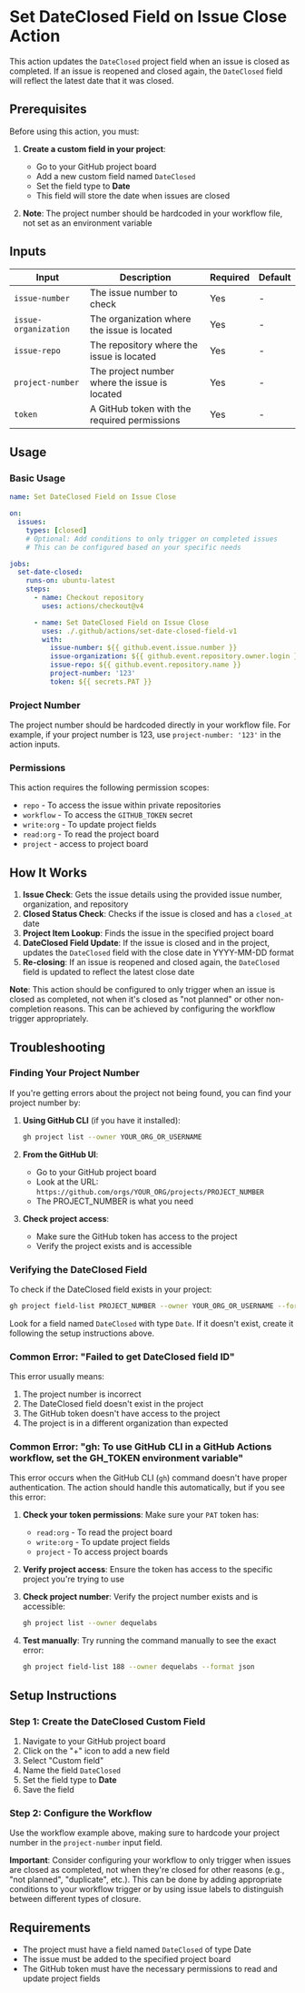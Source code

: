 # Set DateClosed Field on Issue Close Action

This action updates the `DateClosed` project field when an issue is closed as completed. If an issue is reopened and closed again, the `DateClosed` field will reflect the latest date that it was closed.

## Prerequisites

Before using this action, you must:

1. **Create a custom field in your project**:

   - Go to your GitHub project board
   - Add a new custom field named `DateClosed`
   - Set the field type to **Date**
   - This field will store the date when issues are closed

2. **Note**: The project number should be hardcoded in your workflow file, not set as an environment variable

## Inputs

| Input                | Description                                   | Required | Default |
| -------------------- | --------------------------------------------- | -------- | ------- |
| `issue-number`       | The issue number to check                     | Yes      | -       |
| `issue-organization` | The organization where the issue is located   | Yes      | -       |
| `issue-repo`         | The repository where the issue is located     | Yes      | -       |
| `project-number`     | The project number where the issue is located | Yes      | -       |
| `token`              | A GitHub token with the required permissions  | Yes      | -       |

## Usage

### Basic Usage

```yaml
name: Set DateClosed Field on Issue Close

on:
  issues:
    types: [closed]
    # Optional: Add conditions to only trigger on completed issues
    # This can be configured based on your specific needs

jobs:
  set-date-closed:
    runs-on: ubuntu-latest
    steps:
      - name: Checkout repository
        uses: actions/checkout@v4

      - name: Set DateClosed Field on Issue Close
        uses: ./.github/actions/set-date-closed-field-v1
        with:
          issue-number: ${{ github.event.issue.number }}
          issue-organization: ${{ github.event.repository.owner.login }}
          issue-repo: ${{ github.event.repository.name }}
          project-number: '123'
          token: ${{ secrets.PAT }}
```

### Project Number

The project number should be hardcoded directly in your workflow file. For example, if your project number is 123, use `project-number: '123'` in the action inputs.

### Permissions

This action requires the following permission scopes:

- `repo` - To access the issue within private repositories
- `workflow` - To access the `GITHUB_TOKEN` secret
- `write:org` - To update project fields
- `read:org` - To read the project board
- `project` - access to project board

## How It Works

1. **Issue Check**: Gets the issue details using the provided issue number, organization, and repository
2. **Closed Status Check**: Checks if the issue is closed and has a `closed_at` date
3. **Project Item Lookup**: Finds the issue in the specified project board
4. **DateClosed Field Update**: If the issue is closed and in the project, updates the `DateClosed` field with the close date in YYYY-MM-DD format
5. **Re-closing**: If an issue is reopened and closed again, the `DateClosed` field is updated to reflect the latest close date

**Note**: This action should be configured to only trigger when an issue is closed as completed, not when it's closed as "not planned" or other non-completion reasons. This can be achieved by configuring the workflow trigger appropriately.

## Troubleshooting

### Finding Your Project Number

If you're getting errors about the project not being found, you can find your project number by:

1. **Using GitHub CLI** (if you have it installed):

   ```bash
   gh project list --owner YOUR_ORG_OR_USERNAME
   ```

2. **From the GitHub UI**:

   - Go to your GitHub project board
   - Look at the URL: `https://github.com/orgs/YOUR_ORG/projects/PROJECT_NUMBER`
   - The PROJECT_NUMBER is what you need

3. **Check project access**:
   - Make sure the GitHub token has access to the project
   - Verify the project exists and is accessible

### Verifying the DateClosed Field

To check if the DateClosed field exists in your project:

```bash
gh project field-list PROJECT_NUMBER --owner YOUR_ORG_OR_USERNAME --format json
```

Look for a field named `DateClosed` with type `Date`. If it doesn't exist, create it following the setup instructions above.

### Common Error: "Failed to get DateClosed field ID"

This error usually means:

1. The project number is incorrect
2. The DateClosed field doesn't exist in the project
3. The GitHub token doesn't have access to the project
4. The project is in a different organization than expected

### Common Error: "gh: To use GitHub CLI in a GitHub Actions workflow, set the GH_TOKEN environment variable"

This error occurs when the GitHub CLI (`gh`) command doesn't have proper authentication. The action should handle this automatically, but if you see this error:

1. **Check your token permissions**: Make sure your `PAT` token has:

   - `read:org` - To read the project board
   - `write:org` - To update project fields
   - `project` - To access project boards

2. **Verify project access**: Ensure the token has access to the specific project you're trying to use

3. **Check project number**: Verify the project number exists and is accessible:

   ```bash
   gh project list --owner dequelabs
   ```

4. **Test manually**: Try running the command manually to see the exact error:
   ```bash
   gh project field-list 188 --owner dequelabs --format json
   ```

## Setup Instructions

### Step 1: Create the DateClosed Custom Field

1. Navigate to your GitHub project board
2. Click on the "+" icon to add a new field
3. Select "Custom field"
4. Name the field `DateClosed`
5. Set the field type to **Date**
6. Save the field

### Step 2: Configure the Workflow

Use the workflow example above, making sure to hardcode your project number in the `project-number` input field.

**Important**: Consider configuring your workflow to only trigger when issues are closed as completed, not when they're closed for other reasons (e.g., "not planned", "duplicate", etc.). This can be done by adding appropriate conditions to your workflow trigger or by using issue labels to distinguish between different types of closure.

## Requirements

- The project must have a field named `DateClosed` of type Date
- The issue must be added to the specified project board
- The GitHub token must have the necessary permissions to read and update project fields
